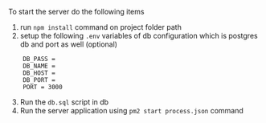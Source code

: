 To start the server do the following items
1. run ```npm install``` command on project folder path
2. setup the following ```.env``` variables of db configuration which is postgres db and port as well (optional)

``` DB_USER =
    DB_PASS =
    DB_NAME = 
    DB_HOST = 
    DB_PORT = 
    PORT = 3000
```

3. Run the ```db.sql``` script in db
4. Run the server application using ```pm2 start process.json``` command